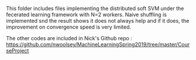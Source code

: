 This folder includes files implementing the distributed soft SVM under the fecerated learning framework with N=2 workers. 
Naive shuffling is implemented snd the result shows it does not always help and if it does, the improvement on convergence 
speed is very limited. 

The other codes are included in Nick's Github repo : https://github.com/nwoolsey/MachineLearningSpring2019/tree/master/CourseProject
